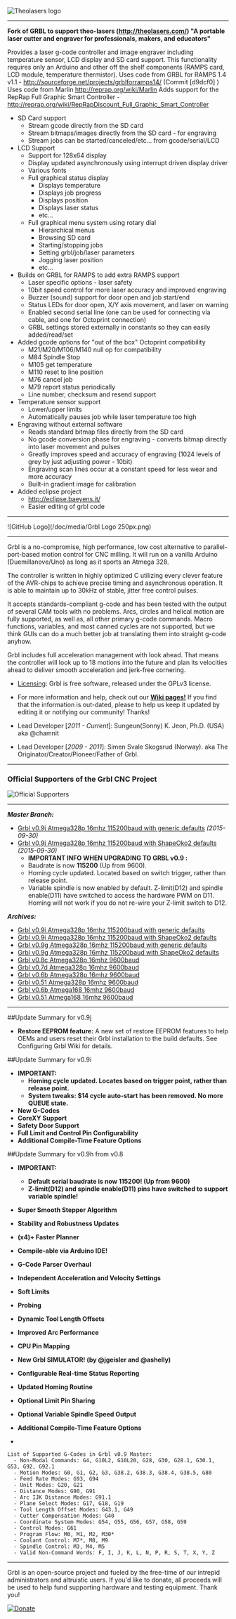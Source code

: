 ![Theolasers logo](/doc/media/theo.png)

***

**Fork of GRBL to support theo-lasers (http://theolasers.com/)
"A portable laser cutter and engraver for professionals, makers, and educators"**

Provides a laser g-code controller and image engraver including temperature sensor, LCD display and SD card support.
This functionality requires only an Arduino and other off the shelf components (RAMPS card, LCD module, temperature thermistor).
Uses code from GRBL for RAMPS 1.4 v1.1 - http://sourceforge.net/projects/grblforramps14/ (Commit [d9dcf0] )
Uses code from Marlin http://reprap.org/wiki/Marlin
Adds support for the RepRap Full Graphic Smart Controller - http://reprap.org/wiki/RepRapDiscount_Full_Graphic_Smart_Controller


- SD Card support
  - Stream gcode directly from the SD card
  - Stream bitmaps/images directly from the SD card - for engraving
  - Stream jobs can be started/canceled/etc... from gcode/serial/LCD
- LCD Support
  - Support for 128x64 display
  - Display updated asynchronously using interrupt driven display driver
  - Various fonts 
  - Full graphical status display
    - Displays temperature
    - Displays job progress
    - Displays position
    - Displays laser status
    - etc...
  - Full graphical menu system using rotary dial
    - Hierarchical menus
    - Browsing SD card
    - Starting/stopping jobs
    - Setting grbl/job/laser parameters
    - Jogging laser position
    - etc...
- Builds on GRBL for RAMPS to add extra RAMPS support
  - Laser specific options - laser safety
  - 10bit speed control for more laser accuracy and improved engraving
  - Buzzer (sound) support for door open and job start/end
  - Status LEDs for door open, X/Y axis movement, and laser on warning
  - Enabled second serial line (one can be used for connecting via cable, and one for Octoprint connection)
  - GRBL settings stored externally in constants so they can easily added/read/set
- Added gcode options for "out of the box" Octoprint compatibility
  - M21/M20/M106/M140 null op for compatibility
  - M84 Spindle Stop
  - M105 get temperature
  - M110 reset to line position
  - M76 cancel job
  - M79 report status periodically
  - Line number, checksum and resend support
- Temperature sensor support
  - Lower/upper limits
  - Automatically pauses job while laser temperature too high
- Engraving without external software
  - Reads standard bitmap files directly from the SD card
  - No gcode conversion phase for engraving - converts bitmap directly into laser movement and pulses
  - Greatly improves speed and accuracy of engraving (1024 levels of grey by just adjusting power - 10bit)
  - Engraving scan lines occur at a constant speed for less wear and more accuracy 
  - Built-in gradient image for calibration
- Added eclipse project
  - http://eclipse.baeyens.it/
  - Easier editing of grbl code

***

![GitHub Logo](/doc/media/Grbl Logo 250px.png)

***

Grbl is a no-compromise, high performance, low cost alternative to parallel-port-based motion control for CNC milling. It will run on a vanilla Arduino (Duemillanove/Uno) as long as it sports an Atmega 328. 

The controller is written in highly optimized C utilizing every clever feature of the AVR-chips to achieve precise timing and asynchronous operation. It is able to maintain up to 30kHz of stable, jitter free control pulses.

It accepts standards-compliant g-code and has been tested with the output of several CAM tools with no problems. Arcs, circles and helical motion are fully supported, as well as, all other primary g-code commands. Macro functions, variables, and most canned cycles are not supported, but we think GUIs can do a much better job at translating them into straight g-code anyhow.

Grbl includes full acceleration management with look ahead. That means the controller will look up to 18 motions into the future and plan its velocities ahead to deliver smooth acceleration and jerk-free cornering.

* [Licensing](https://github.com/grbl/grbl/wiki/Licensing): Grbl is free software, released under the GPLv3 license.

* For more information and help, check out our **[Wiki pages!](https://github.com/grbl/grbl/wiki)** If you find that the information is out-dated, please to help us keep it updated by editing it or notifying our community! Thanks!

* Lead Developer [_2011 - Current_]: Sungeun(Sonny) K. Jeon, Ph.D. (USA) aka @chamnit

* Lead Developer [_2009 - 2011_]: Simen Svale Skogsrud (Norway). aka The Originator/Creator/Pioneer/Father of Grbl.

***

### Official Supporters of the Grbl CNC Project
![Official Supporters](https://dl.dropboxusercontent.com/u/2221997/Contributors.png)

***

_**Master Branch:**_
* [Grbl v0.9j Atmega328p 16mhz 115200baud with generic defaults](http://bit.ly/1I8Ey4S) _(2015-09-30)_
* [Grbl v0.9j Atmega328p 16mhz 115200baud with ShapeOko2 defaults](http://bit.ly/1OjUSia) _(2015-09-30)_
  - **IMPORTANT INFO WHEN UPGRADING TO GRBL v0.9 :** 
  - Baudrate is now **115200** (Up from 9600). 
  - Homing cycle updated. Located based on switch trigger, rather than release point.
  - Variable spindle is now enabled by default. Z-limit(D12) and spindle enable(D11) have switched to access the hardware PWM on D11. Homing will not work if you do not re-wire your Z-limit switch to D12.

_**Archives:**_
* [Grbl v0.9i Atmega328p 16mhz 115200baud with generic defaults](http://bit.ly/1EiviDk) 
* [Grbl v0.9i Atmega328p 16mhz 115200baud with ShapeOko2 defaults](http://bit.ly/1NYIfKl) 
* [Grbl v0.9g Atmega328p 16mhz 115200baud with generic defaults](http://bit.ly/1m8E1Qa) 
* [Grbl v0.9g Atmega328p 16mhz 115200baud with ShapeOko2 defaults](http://bit.ly/1kOAzig) 
* [Grbl v0.8c Atmega328p 16mhz 9600baud](http://bit.ly/SSdCJE)
* [Grbl v0.7d Atmega328p 16mhz 9600baud](http://bit.ly/ZhL15G)
* [Grbl v0.6b Atmega328p 16mhz 9600baud](http://bit.ly/VD04A5)
* [Grbl v0.51 Atmega328p 16mhz 9600baud](http://bit.ly/W75BS1)
* [Grbl v0.6b Atmega168 16mhz 9600baud](http://bit.ly/SScWnE)
* [Grbl v0.51 Atmega168 16mhz 9600baud](http://bit.ly/VXyrYu)


***

##Update Summary for v0.9j
  - **Restore EEPROM feature:** A new set of restore EEPROM features to help OEMs and users reset their Grbl installation to the build defaults. See Configuring Grbl Wiki for details.
  
##Update Summary for v0.9i
  - **IMPORTANT:**
    - **Homing cycle updated. Locates based on trigger point, rather than release point.**
    - **System tweaks: $14 cycle auto-start has been removed. No more QUEUE state.**
  - **New G-Codes** 
  - **CoreXY Support**
  - **Safety Door Support**
  - **Full Limit and Control Pin Configurability**
  - **Additional Compile-Time Feature Options**

##Update Summary for v0.9h from v0.8
  - **IMPORTANT:**
    - **Default serial baudrate is now 115200! (Up from 9600)**
    - **Z-limit(D12) and spindle enable(D11) pins have switched to support variable spindle!**
  - **Super Smooth Stepper Algorithm**
  - **Stability and Robustness Updates**
  - **(x4)+ Faster Planner**
  - **Compile-able via Arduino IDE!**
  - **G-Code Parser Overhaul**
  - **Independent Acceleration and Velocity Settings**
  - **Soft Limits**
  - **Probing**
  - **Dynamic Tool Length Offsets**
  - **Improved Arc Performance**
  - **CPU Pin Mapping**
  - **New Grbl SIMULATOR! (by @jgeisler and @ashelly)**
  - **Configurable Real-time Status Reporting**
  - **Updated Homing Routine**
  - **Optional Limit Pin Sharing**
  - **Optional Variable Spindle Speed Output**
  - **Additional Compile-Time Feature Options**

-
``` 
List of Supported G-Codes in Grbl v0.9 Master:
  - Non-Modal Commands: G4, G10L2, G10L20, G28, G30, G28.1, G30.1, G53, G92, G92.1
  - Motion Modes: G0, G1, G2, G3, G38.2, G38.3, G38.4, G38.5, G80
  - Feed Rate Modes: G93, G94
  - Unit Modes: G20, G21
  - Distance Modes: G90, G91
  - Arc IJK Distance Modes: G91.1
  - Plane Select Modes: G17, G18, G19
  - Tool Length Offset Modes: G43.1, G49
  - Cutter Compensation Modes: G40
  - Coordinate System Modes: G54, G55, G56, G57, G58, G59
  - Control Modes: G61
  - Program Flow: M0, M1, M2, M30*
  - Coolant Control: M7*, M8, M9
  - Spindle Control: M3, M4, M5
  - Valid Non-Command Words: F, I, J, K, L, N, P, R, S, T, X, Y, Z
```

-------------
Grbl is an open-source project and fueled by the free-time of our intrepid administrators and altruistic users. If you'd like to donate, all proceeds will be used to help fund supporting hardware and testing equipment. Thank you!

[![Donate](https://www.paypalobjects.com/en_US/i/btn/btn_donate_LG.gif)](https://www.paypal.com/cgi-bin/webscr?cmd=_s-xclick&hosted_button_id=CUGXJHXA36BYW)
